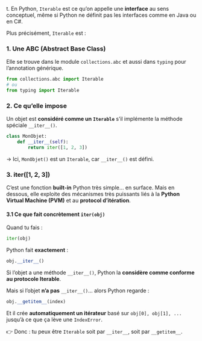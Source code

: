 t. En Python, `Iterable` est ce qu’on appelle une **interface** au sens conceptuel, même si Python ne définit pas les interfaces comme en Java ou en C#.

Plus précisément, `Iterable` est :

### 1. Une **ABC** (Abstract Base Class)

Elle se trouve dans le module `collections.abc` et aussi dans `typing` pour l’annotation générique.

``` python
from collections.abc import Iterable
# ou
from typing import Iterable
```

### 2. Ce qu’elle impose

Un objet est **considéré comme un `Iterable`** s’il implémente la méthode spéciale `__iter__()`.

``` python
class MonObjet:
    def __iter__(self):
        return iter([1, 2, 3])
```

→ Ici, `MonObjet()` est un `Iterable`, car `__iter__()` est défini.

### 3. iter(\[1, 2, 3])

C’est une fonction **built-in** Python très simple… en surface. Mais en dessous, elle exploite des mécanismes très puissants liés à la **Python Virtual Machine (PVM)** et au **protocol d’itération**.

#### 3.1 Ce que fait concrètement `iter(obj)`

Quand tu fais :
``` python
iter(obj)
```

Python fait **exactement** :

``` python
obj.__iter__()
```

Si l’objet a une méthode `__iter__()`, Python la **considère comme conforme au protocole Iterable**.

Mais si l’objet **n’a pas** `__iter__()`… alors Python regarde :

``` python
obj.__getitem__(index)
```

Et il crée **automatiquement un itérateur** basé sur `obj[0], obj[1], ...` jusqu’à ce que ça lève une `IndexError`.

👉 Donc : tu peux être `Iterable` soit par `__iter__`, soit par `__getitem__`.



